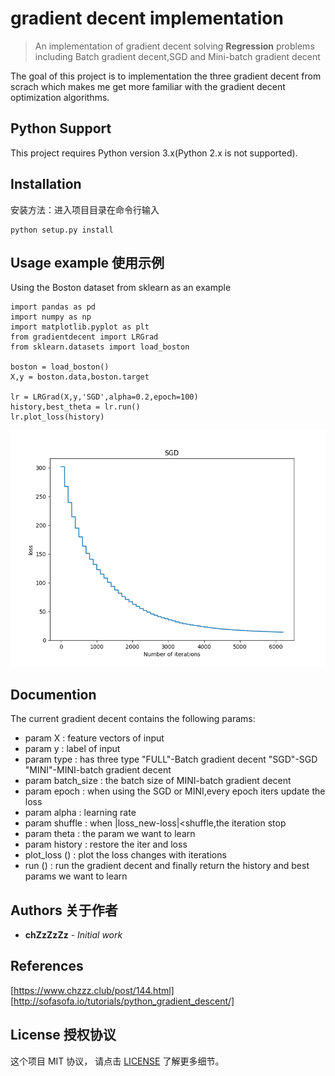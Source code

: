 # gradient decent implementation

> An implementation of gradient decent solving **Regression** problems including Batch gradient decent,SGD and Mini-batch gradient decent

The goal of this project is to implementation the three gradient decent from scrach which makes me get more familiar with the gradient decent optimization algorithms. 
## Python Support
This project requires Python version 3.x(Python 2.x is not supported). 

## Installation

安装方法：进入项目目录在命令行输入

```
python setup.py install
```


## Usage example 使用示例
Using the Boston dataset from sklearn as an example

```
import pandas as pd
import numpy as np
import matplotlib.pyplot as plt
from gradientdecent import LRGrad
from sklearn.datasets import load_boston

boston = load_boston()
X,y = boston.data,boston.target

lr = LRGrad(X,y,'SGD',alpha=0.2,epoch=100)
history,best_theta = lr.run()
lr.plot_loss(history)
```
![image]( https://github.com/chZzZzZz/gradientdecent/raw/master/images/SGD.png )
## Documention
The current gradient decent contains the following params:

* param X : feature vectors of input
* param y : label of input
* param type : has three type "FULL"-Batch gradient decent "SGD"-SGD "MINI"-MINI-batch gradient decent
* param batch_size : the batch size of MINI-batch gradient decent
* param epoch : when using the SGD or MINI,every epoch iters update the loss
* param alpha : learning rate
* param shuffle : when |loss_new-loss|<shuffle,the iteration stop
* param theta : the param we want to learn
* param history : restore the iter and loss
* plot_loss () : plot the loss changes with iterations
* run () : run the gradient decent and finally return the history and best params we want to learn



## Authors 关于作者

* **chZzZzZz** - *Initial work* 
 
## References
[https://www.chzzz.club/post/144.html]
[http://sofasofa.io/tutorials/python_gradient_descent/]

## License 授权协议

这个项目 MIT 协议， 请点击 [LICENSE](LICENSE) 了解更多细节。